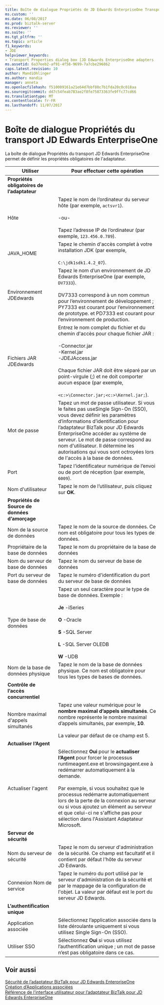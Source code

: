 ```yaml
---
title: Boîte de dialogue Propriétés de JD Edwards EnterpriseOne Transport | Documents Microsoft
ms.custom: ''
ms.date: 06/08/2017
ms.prod: biztalk-server
ms.reviewer: ''
ms.suite: ''
ms.tgt_pltfrm: ''
ms.topic: article
f1_keywords:
- JDE
helpviewer_keywords:
- Transport Properties dialog box [JD Edwards EnterpriseOne adapters
ms.assetid: 6a37eeb2-af91-4f58-9699-7a7cbe296862
caps.latest.revision: 10
author: MandiOhlinger
ms.author: mandia
manager: anneta
ms.openlocfilehash: f510009161a21e64d7bbf80c7b1fda20c0c018aa
ms.sourcegitcommit: dd7c54feab783ae2f8fe75873363fe9ffc77cd66
ms.translationtype: MT
ms.contentlocale: fr-FR
ms.lasthandoff: 11/07/2017
---
```

# <a name="jd-edwards-enterpriseone-transport-properties-dialog-box"></a>Boîte de dialogue Propriétés du transport JD Edwards EnterpriseOne
La boîte de dialogue Propriétés du transport JD Edwards EnterpriseOne permet de définir les propriétés obligatoires de l'adaptateur.  
  
|Utiliser|Pour effectuer cette opération|  
|--------------|----------------|  
|**Propriétés obligatoires de l’adaptateur**||  
|Hôte|Tapez le nom de l’ordinateur du serveur hôte (par exemple, `actsvr1`).<br /><br /> -ou-<br /><br /> Tapez l’adresse IP de l’ordinateur (par exemple, `123.456.0.789`).|  
|JAVA_HOME|Tapez le chemin d'accès complet à votre installation JDK (par exemple,<br /><br /> `C:\jdk1sdk1.4.2_07`).|  
|Environnement JDEdwards|Tapez le nom d’un environnement de JD Edwards EnterpriseOne (par exemple, `DV7333`).<br /><br /> DV7333 correspond à un nom commun pour l’environnement de développement ; PY7333 est courant pour l’environnement de prototype. et PD7333 est courant pour l’environnement de production.|  
|Fichiers JAR JDEdwards|Entrez le nom complet du fichier et du chemin d'accès pour chaque fichier JAR :<br /><br /> -Connector.jar<br />-Kernel.jar<br />-JDEJAccess.jar<br /><br /> Chaque fichier JAR doit être séparé par un point-virgule (;) et ne doit comporter aucun espace (par exemple,<br /><br /> `<c:>\Connector.jar;<c:>\Kernel.jar;`).|  
|Mot de passe|Tapez un mot de passe utilisateur. Si vous le faites pas useSingle Sign-On (SSO), vous devez définir les paramètres d’informations d’identification pour l’adaptateur BizTalk pour JD Edwards EnterpriseOne accéder au système de serveur. Le mot de passe correspond au nom d'utilisateur. Il détermine les autorisations qui vous sont octroyées lors de l'accès à la base de données.|  
|Port|Tapez l’identificateur numérique de l’envoi ou de port de réception (par exemple, `6009`).|  
|Nom d'utilisateur|Tapez le nom de l’utilisateur, puis cliquez sur **OK**.|  
|**Propriétés de Source de données d’amorçage**||  
|Nom de la source de données|Tapez le nom de la source de données. Ce nom est obligatoire pour tous les types de données.|  
|Propriétaire de la base de données|Tapez le nom du propriétaire de la base de données|  
|Nom du serveur de base de données|Tapez le nom du serveur de base de données|  
|Port du serveur de base de données|Tapez le numéro d'identification du port du serveur de base de données|  
|Type de base de données|Tapez un seul caractère pour le type de base de données. Exemple :<br /><br /> **Je** -iSeries<br /><br /> **O** -Oracle<br /><br /> **S** -SQL Server<br /><br /> **L** -SQL Server OLEDB<br /><br /> **W** -UDB|  
|Nom de la base de données physique|Tapez le nom de la base de données physique. Ce nom est obligatoire pour tous les types de bases de données.|  
|**Contrôle de l’accès concurrentiel**||  
|Nombre maximal d'appels simultanés|Tapez une valeur numérique pour le **nombre maximal d’appels simultanés**. Ce nombre représente le nombre maximal d’appels simultanés, par exemple, **10**.<br /><br /> La valeur par défaut de ce champ est 5.|  
|**Actualiser l’Agent**||  
|Actualiser l'agent|Sélectionnez **Oui** pour le **actualiser l’Agent** pour forcer le processus runtimeagent.exe et browsingagent.exe à redémarrer automatiquement à la demande.<br /><br /> Par exemple, si vous souhaitez que le processus redémarre automatiquement lors de la perte de la connexion au serveur ou si vous ajoutez un élément au serveur et que celui-ci ne s'affiche pas pour sélection dans l'Assistant Adaptateur Microsoft.|  
|**Serveur de sécurité**||  
|Nom du serveur de sécurité|Tapez le nom du serveur d'administration de la sécurité. Ce champ est facultatif et il contient par défaut l'hôte du serveur JD Edwards.|  
|Connexion Nom de service|Tapez le numéro du port utilisé par le serveur d'administration de la sécurité et par le mappage de la configuration de l'objet. La valeur par défaut est le port du serveur JD Edwards.|  
|**L’authentification unique**||  
|Application associée|Sélectionnez l’application associée dans la liste déroulante uniquement si vous utilisez Single Sign-On (SSO).|  
|Utiliser SSO|Sélectionnez **Oui** si vous utilisez l’authentification unique ; un mot de passe n’est pas obligatoire dans ce cas.|  
  
## <a name="see-also"></a>Voir aussi  
 [Sécurité de l’adaptateur BizTalk pour JD Edwards EnterpriseOne](../core/security-in-biztalk-adapter-for-jd-edwards-enterpriseone.md)   
 [Création d’Applications associées](../core/creating-affiliate-applications4.md)   
 [Référence de l’interface utilisateur pour l’adaptateur BizTalk pour JD Edwards EnterpriseOne](../core/ui-reference-for-biztalk-adapter-for-jd-edwards-enterpriseone.md)